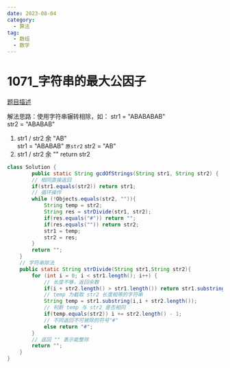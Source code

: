```yaml
---
date: 2023-08-04
category: 
  - 算法
tag: 
  - 数组
  - 数学
---
```

# 1071_字符串的最大公因子


<Badge text="简单" type="tip" vertical="middle" />

[题目描述](https://leetcode.cn/problems/greatest-common-divisor-of-strings/description/?envType=study-plan-v2&envId=leetcode-75)

解法思路：使用字符串辗转相除，如：
str1 = "ABABABAB"  
str2 = "ABABAB"  
1. str1 / str2 余 "AB"  
   str1 = "ABABAB" `原str2`
   str2 =  "AB"
2. str1 / str2 余 ""
   return str2


```java
class Solution {
        public static String gcdOfStrings(String str1, String str2) {
        // 相同直接返回
        if(str1.equals(str2)) return str1;
        // 循环操作
        while (!Objects.equals(str2, "")){
            String temp = str2;
            String res = strDivide(str1, str2);
            if(res.equals("#")) return "";
            if(res.equals("")) return str2;
            str1 = temp;
            str2 = res;
        }
        return "";
    }
    // 字符串除法
    public static String strDivide(String str1,String str2){
        for (int i = 0; i < str1.length(); i++) {
            // 长度不够，返回余数
            if(i + str2.length() > str1.length()) return str1.substring(i);
            // temp 为截取 str2 长度相等的字符串
            String temp = str1.substring(i,i + str2.length());
            // 判断 temp 与 str2 是否相同
            if(temp.equals(str2)) i += str2.length() - 1;
            // 不同返回不可被除的符号"#"
            else return "#";
        }
        // 返回 "" 表示能整除
        return "";
    }
}
```

